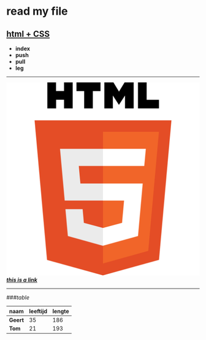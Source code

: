 
# read my file

## [html + CSS](https://www.w3schools.com)

* **index**
* **push**
* **pull**
* **leg**
___
![image html](image/logo.jpg)
 [**_this is a link_**](https://www.google.be/?hl=nl)
___
###_table_

|naam |leeftijd  | lengte|
--- | --- | ---|
|**Geert**|35|186|
|**Tom**|21|193|
